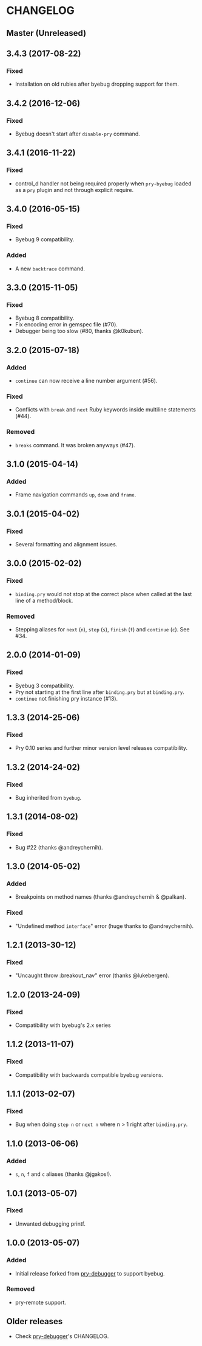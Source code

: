 # CHANGELOG

## Master (Unreleased)

## 3.4.3 (2017-08-22)

### Fixed

* Installation on old rubies after byebug dropping support for them.

## 3.4.2 (2016-12-06)

### Fixed

* Byebug doesn't start after `disable-pry` command.

## 3.4.1 (2016-11-22)

### Fixed

* control_d handler not being required properly when `pry-byebug` loaded
  as a `pry` plugin and not through explicit require.

## 3.4.0 (2016-05-15)

### Fixed

* Byebug 9 compatibility.

### Added

* A new `backtrace` command.

## 3.3.0 (2015-11-05)

### Fixed

* Byebug 8 compatibility.
* Fix encoding error in gemspec file (#70).
* Debugger being too slow (#80, thanks @k0kubun).

## 3.2.0 (2015-07-18)

### Added

* `continue` can now receive a line number argument (#56).

### Fixed

* Conflicts with `break` and `next` Ruby keywords inside multiline statements
  (#44).

### Removed

* `breaks` command. It was broken anyways (#47).

## 3.1.0 (2015-04-14)

### Added

* Frame navigation commands `up`, `down` and `frame`.

## 3.0.1 (2015-04-02)

### Fixed

* Several formatting and alignment issues.

## 3.0.0 (2015-02-02)

### Fixed

* `binding.pry` would not stop at the correct place when called at the last
  line of a method/block.

### Removed

* Stepping aliases for `next` (`n`), `step` (`s`), `finish` (`f`) and `continue`
  (`c`). See #34.

## 2.0.0 (2014-01-09)

### Fixed

* Byebug 3 compatibility.
* Pry not starting at the first line after `binding.pry`  but at `binding.pry`.
* `continue` not finishing pry instance (#13).

## 1.3.3 (2014-25-06)

### Fixed

* Pry 0.10 series and further minor version level releases compatibility.

## 1.3.2 (2014-24-02)

### Fixed

* Bug inherited from `byebug`.

## 1.3.1 (2014-08-02)

### Fixed

* Bug #22 (thanks @andreychernih).

## 1.3.0 (2014-05-02)

### Added

* Breakpoints on method names (thanks @andreychernih & @palkan).

### Fixed

* "Undefined method `interface`" error (huge thanks to @andreychernih).

## 1.2.1 (2013-30-12)

### Fixed

* "Uncaught throw :breakout_nav" error (thanks @lukebergen).

## 1.2.0 (2013-24-09)

### Fixed

* Compatibility with byebug's 2.x series

## 1.1.2 (2013-11-07)

### Fixed

* Compatibility with backwards compatible byebug versions.

## 1.1.1 (2013-02-07)

### Fixed

* Bug when doing `step n` or `next n` where n > 1 right after `binding.pry`.

## 1.1.0 (2013-06-06)

### Added

* `s`, `n`, `f` and `c` aliases (thanks @jgakos!).

## 1.0.1 (2013-05-07)

### Fixed

* Unwanted debugging printf.

## 1.0.0 (2013-05-07)

### Added

* Initial release forked from
  [pry-debugger](https://github.com/nixme/pry-debugger) to support byebug.

### Removed

* pry-remote support.

## Older releases

* Check [pry-debugger](https://github.com/nixme/pry-debugger)'s CHANGELOG.

